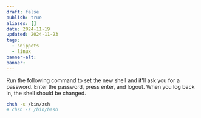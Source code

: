 ```yaml
---
draft: false
publish: true
aliases: []
date: 2024-11-19
updated: 2024-11-23
tags:
  - snippets
  - linux
banner-alt: 
banner: 
---
```


Run the following command to set the new shell and it'll ask you for a password. Enter the password, press enter, and logout. When you log back in, the shell should be changed.

```bash
chsh -s /bin/zsh
# chsh -s /bin/bash
```
